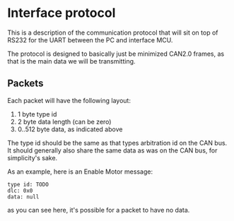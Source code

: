 # Interface protocol

This is a description of the communication protocol that will sit on top of RS232 for the
UART between the PC and interface MCU.

The protocol is designed to basically just be minimized CAN2.0 frames, as that is the main 
data we will be transmitting.

## Packets
Each packet will have the following layout:
1. 1 byte type id
2. 2 byte data length (can be zero)
3. 0..512 byte data, as indicated above

The type id should be the same as that types arbitration id on the CAN bus.
It should generally also share the same data as was on the CAN bus, for simplicity's sake.

As an example, here is an Enable Motor message:
```
type id: TODO
dlc: 0x0
data: null
```
as you can see here, it's possible for a packet to have no data.